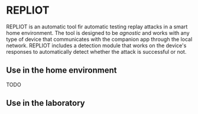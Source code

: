 # REPLIOT
REPLIOT is an automatic tool fir automatic testing replay attacks in a smart home environment. The tool is designed to be *agnostic* and works with any type of device that communicates with the companion app through the local network.
REPLIOT includes a detection module that works on the device's responses to automatically detect whether the attack is successful or not. 

## Use in the home environment
TODO

## Use in the laboratory

